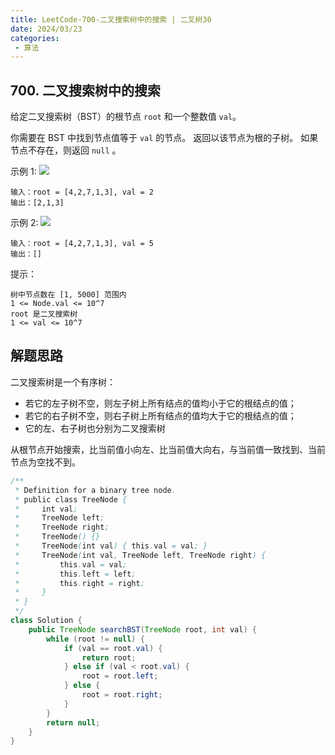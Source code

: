 ```yaml
---
title: LeetCode-700-二叉搜索树中的搜索 | 二叉树30
date: 2024/03/23
categories:
 - 算法
---
```

## 700. 二叉搜索树中的搜索
给定二叉搜索树（BST）的根节点 `root` 和一个整数值 `val`。

你需要在 BST 中找到节点值等于 `val` 的节点。 返回以该节点为根的子树。 如果节点不存在，则返回 `null` 。
 

示例 1:
![](/image/2024032311.jpg)
```
输入：root = [4,2,7,1,3], val = 2
输出：[2,1,3]
```
示例 2:
![](/image/2024032312.jpg)
```
输入：root = [4,2,7,1,3], val = 5
输出：[]
```

提示：
```
树中节点数在 [1, 5000] 范围内
1 <= Node.val <= 10^7
root 是二叉搜索树
1 <= val <= 10^7
```

## 解题思路
二叉搜索树是一个有序树：
- 若它的左子树不空，则左子树上所有结点的值均小于它的根结点的值；
- 若它的右子树不空，则右子树上所有结点的值均大于它的根结点的值；
- 它的左、右子树也分别为二叉搜索树

从根节点开始搜索，比当前值小向左、比当前值大向右，与当前值一致找到、当前节点为空找不到。
```java
/**
 * Definition for a binary tree node.
 * public class TreeNode {
 *     int val;
 *     TreeNode left;
 *     TreeNode right;
 *     TreeNode() {}
 *     TreeNode(int val) { this.val = val; }
 *     TreeNode(int val, TreeNode left, TreeNode right) {
 *         this.val = val;
 *         this.left = left;
 *         this.right = right;
 *     }
 * }
 */
class Solution {
    public TreeNode searchBST(TreeNode root, int val) {
        while (root != null) {
            if (val == root.val) {
                return root;
            } else if (val < root.val) {
                root = root.left;
            } else {
                root = root.right;
            }
        }
        return null;
    }
}
```